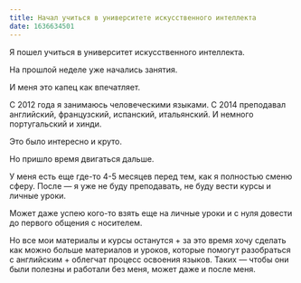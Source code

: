 ```yaml
---
title: Начал учиться в университете искусственного интеллекта
date: 1636634501
---
```


Я пошел учиться в университет искусственного интеллекта.

На прошлой неделе уже начались занятия.

И меня это капец как впечатляет.

С 2012 года я занимаюсь человеческими языками. С 2014 преподавал английский, французский, испанский, итальянский. И немного португальский и хинди.

Это было интересно и круто.

Но пришло время двигаться дальше.

У меня есть еще где-то 4-5 месяцев перед тем, как я полностью сменю сферу. После — я уже не буду преподавать, не буду вести курсы и личные уроки.

Может даже успею кого-то взять еще на личные уроки и с нуля довести до первого общения с носителем.

Но все мои материалы и курсы останутся + за это время хочу сделать как можно больше материалов и уроков, которые помогут разобраться с английским + облегчат процесс освоения языков. Таких — чтобы они были полезны и работали без меня, может даже и после меня.